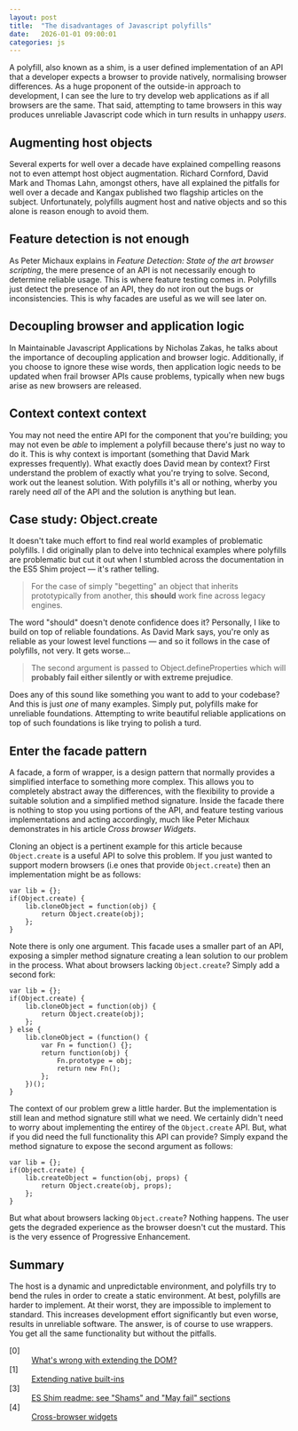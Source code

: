 ```yaml
---
layout: post
title:  "The disadvantages of Javascript polyfills"
date:   2026-01-01 09:00:01
categories: js
---
```


A polyfill, also known as a shim, is a user defined implementation of an API that a developer expects a browser to provide natively, normalising browser differences. As a huge proponent of the outside-in approach to development, I can see the lure to try develop web applications as if all browsers are the same. That said, attempting to tame browsers in this way produces unreliable Javascript code which in turn results in unhappy *users*.

## Augmenting host objects

Several experts for well over a decade have explained compelling reasons not to even attempt host object augmentation. Richard Cornford, David Mark and Thomas Lahn, amongst others, have all explained the pitfalls for well over a decade and Kangax published two flagship articles on the subject. Unfortunately, polyfills augment host and native objects and so this alone is reason enough to avoid them.

## Feature detection is not enough

As Peter Michaux explains in *Feature Detection: State of the art browser scripting*, the mere presence of an API is not necessarily enough to determine reliable usage. This is where feature testing comes in. Polyfills just detect the presence of an API, they do not iron out the bugs or inconsistencies. This is why facades are useful as we will see later on.

## Decoupling browser and application logic

In Maintainable Javascript Applications by Nicholas Zakas, he talks about the importance of decoupling application and browser logic. Additionally, if you choose to ignore these wise words, then application logic needs to be updated when frail browser APIs cause problems, typically when new bugs arise as new browsers are released.

## Context context context

You may not need the entire API for the component that you're building; you may not even be *able* to implement a polyfill because there's just no way to do it. This is why context is important (something that David Mark expresses frequently). What exactly does David mean by context? First understand the problem of exactly what you're trying to solve. Second, work out the leanest solution. With polyfills it's all or nothing, wherby you rarely need *all* of the API and the solution is anything but lean.

## Case study: Object.create

It doesn't take much effort to find real world examples of problematic polyfills. I did originally plan to delve into technical examples where polyfills are problematic but cut it out when I stumbled across the documentation in the ES5 Shim project &mdash; it's rather telling.

> For the case of simply "begetting" an object that inherits prototypically from another, this **should** work fine across legacy engines.

The word "should" doesn't denote confidence does it? Personally, I like to build on top of reliable foundations. As David Mark says, you're only as reliable as your lowest level functions &mdash; and so it follows in the case of polyfills, not very. It gets worse...

> The second argument is passed to Object.defineProperties which will **probably fail either silently or with extreme prejudice**.

Does any of this sound like something you want to add to your codebase? And this is just *one* of many examples. Simply put, polyfills make for unreliable foundations. Attempting to write beautiful reliable applications on top of such foundations is like trying to polish a turd.

## Enter the facade pattern

A facade, a form of wrapper, is a design pattern that normally provides a simplified interface to something more complex. This allows you to completely abstract away the differences, with the flexibility to provide a suitable solution and a simplified method signature. Inside the facade there is nothing to stop you using portions of the API, and feature testing various implementations and acting accordingly, much like Peter Michaux demonstrates in his article *Cross browser Widgets*.

Cloning an object is a pertinent example for this article because `Object.create` is a useful API to solve this problem. If you just wanted to support modern browsers (i.e ones that provide `Object.create`) then an implementation might be as follows:

	var lib = {};
	if(Object.create) {
		lib.cloneObject = function(obj) {
			return Object.create(obj);
		};
	}

Note there is only one argument. This facade uses a smaller part of an API, exposing a simpler method signature creating a lean solution to our problem in the process. What about browsers lacking `Object.create`? Simply add a second fork:

	var lib = {};
	if(Object.create) {
		lib.cloneObject = function(obj) {
			return Object.create(obj);
		};
	} else {
		lib.cloneObject = (function() {
			var Fn = function() {};
			return function(obj) {
				Fn.prototype = obj;
				return new Fn();
			};
		})();
	}

The context of our problem grew a little harder. But the implementation is still lean and method signature still what we need. We certainly didn't need to worry about implementing the entirey of the `Object.create` API. But, what if you did need the full functionality this API can provide? Simply expand the method signature to expose the second argument as follows:

	var lib = {};
	if(Object.create) {
		lib.createObject = function(obj, props) {
			return Object.create(obj, props);
		};
	}

But what about browsers lacking `Object.create`? Nothing happens. The user gets the degraded experience as the browser doesn't cut the mustard. This is the very essence of Progressive Enhancement.

## Summary

The host is a dynamic and unpredictable environment, and polyfills try to bend the rules in order to create a static environment. At best, polyfills are harder to implement. At their worst, they are impossible to implement to standard. This increases development effort significantly but even worse, results in unreliable software. The answer, is of course to use wrappers. You get all the same functionality but without the pitfalls.

<dl>
	<dt class="citation" id="ref0">[0]</dt>
	<dd><a href="http://perfectionkills.com/whats-wrong-with-extending-the-dom/">What's wrong with extending the DOM?</a></dd>
	<dt class="citation" id="ref1">[1]</dt>
	<dd><a href="http://perfectionkills.com/extending-native-builtins/">Extending native built-ins</a></dd>
	<dt class="citation" id="ref3">[3]</dt>
	<dd><a href="https://github.com/es-shims/es5-shim">ES Shim readme: see "Shams" and "May fail" sections</a></dd>
	<dt class="citation" id="ref4">[4]</dt>
	<dd><a href="http://peter.michaux.ca/articles/cross-browser-widgets">Cross-browser widgets</a></dd>
</dl>

<!--

* Why this article? The world has gone crazy for polyfills and I can see why. But the world goes crazy for McDonalds and it's bad for us. I want to explain why this seemingly popular technique to develope web applications, whilst popular, is actually a bad idea so that your software development is more reliable and in turn ensures happy users.

* Browsers are written by us humans and so it follows that browsers contain bugs. Just because an API is implemented in a browser doesn't mean it's trustworthy. Sometimes, the spec is simply misunderstood and implemented differently across browser vendors. Adding a polyfill to the mix just adds complexity in the form of another user-defined implementation.

* The main takeaway is that you can't rely on native APIs, you can't rely on your implementation of a native API and sometimes a polyfill is impossible to implement using alternative methods. e.g. polyfill attachEvent or getElementById. And this doesn't just apply to old APIs, same goes for new ones like Zakas matchMedia.

* CONSISTENCY Then there is the question of consistency. Do you want to use some polyfills and some facades. Probably not. Just use a consistent abstraction, a facade.

* The idea of browsers TODAY being okay to polyfill. Browsers come out all the time and then yesterdays modern browsers are screwed, u end up having to polyfill everything from getEBI to addListener.

* Browser software, just like web pages or any other software for that matter contains bugs. Why? Because they are written by humans and *humans* are buggy.
-->


